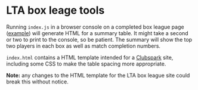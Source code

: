# LTA box leage tools

Running `index.js` in a browser console on a completed box league page
([example](https://competitions.lta.org.uk/box-ladder/41263ef5-da77-4645-8a92-7174bb7f3569/event/2/round/6))
will generate HTML for a summary table. It might take a second or two to print
to the console, so be patient. The summary will show the top two players in each
box as well as match completion numbers.

`index.html` contains a HTML template intended for a
[Clubspark](https://clubspark.lta.org.uk) site, including some CSS to make the
table spacing more appropriate.

**Note:** any changes to the HTML template for the LTA box league site could
break this without notice.
